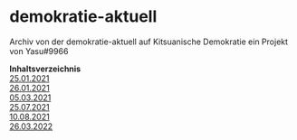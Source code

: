 # demokratie-aktuell
Archiv von der demokratie-aktuell auf Kitsuanische Demokratie ein Projekt von
 Yasu#9966
 
 **Inhaltsverzeichnis**\
 [25.01.2021](25.01.2021.md)\
 [26.01.2021](26.01.2021.md)\
 [05.03.2021](05.03.2021.md)\
 [25.07.2021](25.07.2021.md)\
 [10.08.2021](10.08.2021.md)\
 [26.03.2022](26.03.2022.md)
